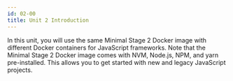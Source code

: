 ```yaml
---
id: 02-00
title: Unit 2 Introduction
---
```


In this unit, you will use the same Minimal Stage 2 Docker image with different Docker containers for JavaScript frameworks.  Note that the Minimal Stage 2 Docker image comes with NVM, Node.js, NPM, and yarn pre-installed.  This allows you to get started with new and legacy JavaScript projects.
